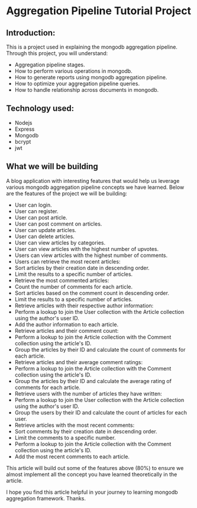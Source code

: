 # Aggregation Pipeline Tutorial Project

## Introduction:
This is a project used in explaining the mongodb aggregation pipeline. Through this project, you will understand:
 - Aggregation pipeline stages.
 - How to perform various operations in mongodb.
 - How to generate reports using mongodb aggregation pipeline.
 - How to optimize your aggregation pipeline queries.
 - How to handle relationship across documents in mongodb.

## Technology used:
 - Nodejs 
 - Express
 - Mongodb
 - bcrypt 
 - jwt

## What we will be building
A blog application with interesting features that would help us leverage various mongodb aggregation pipeline concepts we have learned. Below are the features of the project we will be building:
  - User can login.
  - User can register.
  - User can post article.
  - User can post comment on articles.
  - User can update articles.
  - User can delete articles.
  - User can view articles by categories.
  - User can view articles with the highest number of upvotes.
  - Users can view articles with the highest number of comments.
  - Users can retrieve the most recent articles:
  - Sort articles by their creation date in descending order.
  - Limit the results to a specific number of articles.
  - Retrieve the most commented articles:
  - Count the number of comments for each article.
  - Sort articles based on the comment count in descending order.
  - Limit the results to a specific number of articles.
  - Retrieve articles with their respective author information:
  - Perform a lookup to join the User collection with the Article collection using the author's user ID.
  - Add the author information to each article.
  - Retrieve articles and their comment count:
  - Perform a lookup to join the Article collection with the Comment collection using the article's ID.
  - Group the articles by their ID and calculate the count of comments for each article.
  - Retrieve articles and their average comment ratings:
  - Perform a lookup to join the Article collection with the Comment collection using the article's ID.
  - Group the articles by their ID and calculate the average rating of comments for each article.
  - Retrieve users with the number of articles they have written:
  - Perform a lookup to join the User collection with the Article collection using the author's user ID.
  - Group the users by their ID and calculate the count of articles for each user.
  - Retrieve articles with the most recent comments:
  - Sort comments by their creation date in descending order.
  - Limit the comments to a specific number.
  - Perform a lookup to join the Article collection with the Comment collection using the article's ID.
  - Add the most recent comments to each article.

This article will build out some of the features above (80%) to ensure we almost implement all the concept you have learned theoretically in the article.

I hope you find this article helpful in your journey to learning mongodb aggregation framework.
Thanks.
